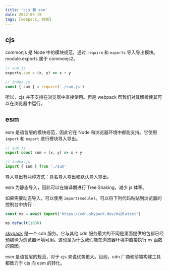 ```yaml
---
title: 'cjs 和 esm'
date: 2022-09-19
tags: [webpack, 前端]
---
```


## cjs

commonjs 是 Node 中的模块规范。通过 `require` 和 `exports` 导入导出模块。module.exports 属于 commonjs2。

```js
// sum.js
exports.sum = (x, y) => x + y

// index.js
const { sum } = require('./sum.js')
```

所以，cjs 并不支持在浏览器中直接使用。但是 webpack 帮我们对其解析使其可以在浏览器中运行。

## esm

esm 是语言层的模块规范，因此它在 Node 和浏览器环境中都能支持。它使用 `import` 和 `export` 进行模块导入导出。

```js
// sum.js
export const sum = (x, y) => x + y

// index.js
import { sum } from './sum'
```

导入导出有两种方式：具名导入导出和默认导入导出。

esm 为静态导入，因此可以在编译期进行 Tree Shaking，减少 js 体积。

如果需要动态导入，可以使用 `import(module)`。可以将下列代码粘贴到浏览器的控制台中执行：

```js
const ms = await import('https://cdn.skypack.dev/ms@latest')

ms.default(1000)
```

[skypack](https://www.skypack.dev/) 是一个 cdn 服务。它与其他 cdn 服务最大的不同是里面提供的包都已经预编译为浏览器环境可用。这也是为什么我们能在浏览器环境中直接执行 `ms` 函数的原因。

esm 是语言层的规范，对于 cjs 来说优势更大。目前，cdn 厂商和前端构建工具都致力于 cjs 向 esm 的转化。
